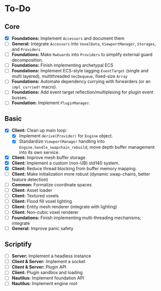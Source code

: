 # To-Do

## Core

- [x] **Foundations:** Implement `Accessors` and document them
- [ ] **General:** Integrate `Accessors` into `VoxelData`, `ViewportManager`, `Storages`, and `Providers`
- [ ] **Foundations:** Make `RwGuards` into `Providers` to simplify external guard decomposition.
- [ ] **Foundations:** Finish implementing archetypal ECS
- [ ] **Foundations:** Implement ECS-style tagging `EventTarget` (single and multi layered), multithreaded `VecDequeue`, fixed-size `Array`
- [ ] **Foundations:** Automate dependency currying with forwarders (or an `impl_curried!` macro).
- [ ] **Foundations:** Add event target reflection/multiplexing for plugin event busses.
- [ ] **Foundation:** Implement `PluginManager`.

## Basic

- [x] **Client:** Clean up main loop:
  - [x] Implement `derive(Provider)` for `Engine` object.
  - [x] Standardize `ViewportManager` handling into `Engine.handle_swapchain_rebuild`; move depth buffer management into its own service.
- [x] **Client:** Improve mesh buffer storage.
- [x] **Client:** Implement a custom (non-UB) std140 system.
- [x] **Client:** Reduce thread blocking from buffer memory mapping.
- [ ] **Client:** Make initialization more robust (dynamic swap-chains, better feature detection)
- [ ] **Common:** Formalize coordinate spaces
- [ ] **Client:** Asset loader
- [ ] **Client:** Textured voxels
- [ ] **Client:** Flood fill voxel lighting
- [ ] **Client:** Entity mesh renderer (integrate with lighting)
- [ ] **Client:** Non-cubic voxel renderer
- [ ] **Foundations:** Finish implementing multi-threading mechanisms; integrate
- [ ] **General:** Improve panic safety

## Scriptify

- [ ] **Server:** Implement a headless instance
- [ ] **Client & Server:** Implement a socket
- [ ] **Client & Server:** Plugin API
- [ ] **Client:** Plugin sandbox and loading
- [ ] **Nautilus:** Implement foundation API
- [ ] **Nautilus:** Implement engine root
